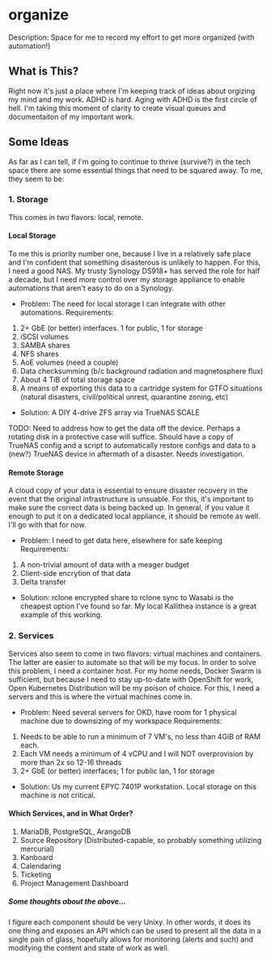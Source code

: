 # organize
Description: Space for me to record my effort to get more organized (with automation!)

## What is This?
Right now it's just a place where I'm keeping track of ideas about orgizing my mind and my work.  ADHD is hard.  Aging with ADHD is the first circle of hell.  I'm taking this moment of clarity to create visual queues and documentaiton of my important work.

## Some Ideas
As far as I can tell, if I'm going to continue to thrive (survive?) in the tech space there are some essential things that need to be squared away.  To me, they seem to be:

### 1. Storage
This comes in two flavors: local, remote.

#### Local Storage
To me this is priority number one, because I live in a relatively safe place and I'm confident that something disasterous is unlikely to happen.  For this, I need a good NAS.  My trusty Synology DS918+ has served the role for half a decade, but I need more control over my storage appliance to enable automations that aren't easy to do on a Synology.  

- Problem: The need for local storage I can integrate with other automations.
Requirements:  
1. 2+ GbE (or better) interfaces.  1 for public, 1 for storage
2. iSCSI volumes
3. SAMBA shares
4. NFS shares
5. AoE volumes (need a couple)
6. Data checksumming (b/c background radiation and magnetosphere flux)
7. About 4 TiB of total storage space
8. A means of exporting this data to a cartridge system for GTFO situations (natural disasters, civil/political unrest, quarantine zoning, etc)
- Solution: A DIY 4-drive ZFS array via TrueNAS SCALE

TODO: Need to address how to get the data off the device.  Perhaps a rotating disk in a protective case will suffice.  Should have a copy of TrueNAS config and a script to automatically restore configs and data to a (new?) TrueNAS device in aftermath of a disaster.  Needs investigation.

#### Remote Storage
A cloud copy of your data is essential to ensure disaster recovery in the event that the original infrastructure is unsuable.  For this, it's important to make sure the correct data is being backed up.  In general, if you value it enough to put it on a dedicated local appliance, it should be remote as well.  I'll go with that for now.

- Problem: I need to get data here, elsewhere for safe keeping
Requirements: 
1. A non-trivial amount of data with a meager budget
2. Client-side encrytion of that data
3. Delta transfer
- Solution: rclone encrypted share to rclone sync to Wasabi is the cheapest option I've found so far.  My local Kallithea instance is a great example of this working.

### 2. Services
Services also seem to come in two flavors: virtual machines and containers.  The latter are easier to automate so that will be my focus.  In order to solve this problem, I need a container host.  For my home needs, Docker Swarm is sufficient, but because I need to stay up-to-date with OpenShift for work, Open Kubernetes Distribution will be my poison of choice.  For this, I need a servers and this is where the virtual machines come in.

- Problem: Need several servers for OKD, have room for 1 physical machine due to downsizing of my workspace
Requirements:
1. Needs to be able to run a minimum of 7 VM's, no less than 4GiB of RAM each.
2. Each VM needs a minimum of 4 vCPU and I will NOT overprovision by more than 2x so 12-16 threads
3. 2+ GbE (or better) interfaces; 1 for public lan, 1 for storage
- Solution: Us my current EPYC 7401P workstation.  Local storage on this machine is not critical.

#### Which Services, and in What Order?
1. MariaDB, PostgreSQL, ArangoDB
2. Source Repository (Distributed-capable, so probably something utilizing mercurial)
3. Kanboard
4. Calendaring
5. Ticketing
6. Project Management Dashboard

##### Some thoughts about the above...
I figure each component should be very Unixy.  In other words, it does its one thing and exposes an API which can be used to present all the data in a single pain of glass, hopefully allows for monitoring (alerts and such) and modifying the content and state of work as well.

